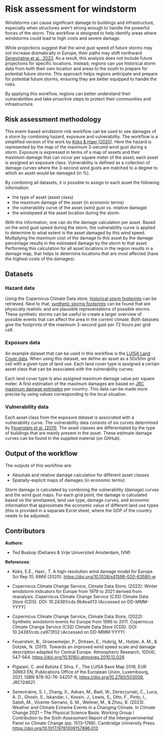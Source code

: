 # Risk assessment for windstorm
Windstorms can cause significant damage to buildings and infrastructure, especially when structures aren't strong enough to handle the powerful forces of the storm. This workflow is designed to help identify areas where windstorms could lead to high costs and severe damage.

While projections suggest that the wind gust speed of future storms may not increase dramatically in Europe, their paths may shift northward [Seneviratne et al., 2023](https://doi.org/10.1017/9781009157896.013). As a result, this analysis does not include future projections for specific locations. Instead, regions can use historical storm data from both their own location and areas to the south to prepare for potential future storms. This approach helps regions anticipate and prepare for potential future storms, ensuring they are better equipped to handle the risks.

By applying this workflow, regions can better understand their vulnerabilities and take proactive steps to protect their communities and infrastructure.

## Risk assessment methodology

This event-based windstorm risk workflow can be used to see damages of a storm by combining hazard, exposure and vulnerability. The workflow is a simplified version of the work by [Koks & Haer (2020)](https://doi.org/10.1038/s41598-020-63580-w). Here the hazard is represented by the map of the maximum 3-second wind gust during a storm. Exposure is expressed in terms of a map of assets and their maximum damage that can occur per square meter of the asset; each asset is assigned an exposure class. Vulnerability is defined as a collection of damage curves where the 3-second wind gusts are matched to a degree to which an asset would be damaged (in %).

 By combining all datasets, it is possible to assign to each asset the following information:
 - the type of asset (asset class)
 - the maximum damage of the asset (in economic terms)
 - the vulnerability curve of the asset (wind gust vs. relative damage)
 - the windspeed at the asset location during the storm. 
 
 With this information, one can do the damage calculation per asset. Based on the wind gust speed during the storm, the vulnerability curve is applied to determine to what extent is the asset damaged by this wind speed. Multiplying the maximum cost of the damage to this asset by the damage percentage results in the estimated damage by the storm to that asset. Performing this calculation for all asset locations in the region results in a damage map, that helps to determine locations that are most affected (have the highest costs of the damages).

## Datasets

### Hazard data
Using the Copernicus Climate Data store, [historical storm footprints](https://doi.org/10.24381/cds.9b4ea013) can be retrieved. Next to that, [synthetic storms footprints](https://doi.org/10.24381/cds.ce973f02) can be found that are physically realistic and are plausible representations of possible storms. These synthetic storms can be useful to create a larger overview of possible events that can affect the area in the current climate. Both datasets give the footprints of the maximum 3-second gust per 72 hours per grid cell.

### Exposure data
An example dataset that can be used in this workflow is the [LUISA Land Cover data](https://data.jrc.ec.europa.eu/dataset/51858b51-8f27-4006-bf82-53eba35a142c).  When using this dataset, we define an asset as a 50x50m grid cell with a given type of land use. Each land cover type is assigned a certain asset class that can be associated with the vulnerability curves.

Each land cover type is also assigned maximum damage value per square meter. A first estimation of the maximum damages are based on [JRC maximum damage estimates](https://dx.doi.org/10.2760/16510) per country. This data can be made more precise by using values corresponding to the local situation.

### Vulnerability data
Each asset class from the exposure dataset is associated with a vulnerability curve. The vulnerability data consists of six curves determined by [Feuerstein et al. (2011)](https://doi.org/10.1016/j.atmosres.2010.12.026). The asset classes are differentiated by the type of buildings that are mainly present in the asset. These estimate damage curves can be found in the supplied material (on GitHub).

## Output of the workflow

The outputs of this workflow are:
 - Absolute and relative damage calculation for different asset classes
 - Spatially-explicit maps of damages (in economic terms)

Storm damage is calculated by combining the vulnerability (damage) curves and the wind gust maps. For each grid point, the damage is calculated based on the windspeed, land use type, damage curves, and economic information that approximate the economic value of different land use types (this is provided in a separate Excel sheet, where the GDP of the country needs to be adjusted).

## Contributors

**Authors**:
- Ted Buskop (Deltares & Vrije Universiteit Amsterdam, IVM)

**References**:

- Koks, E.E., Haer., T. A high-resolution wind damage model for Europe. Sci Rep 10, 6866 (2020). https://doi.org/10.1038/s41598-020-63580-w

- Copernicus Climate Change Service, Climate Data Store, (2022): Winter windstorm indicators for Europe from 1979 to 2021 derived from reanalysis. Copernicus Climate Change Service (C3S) Climate Data Store (CDS). DOI: 10.24381/cds.9b4ea013 (Accessed on DD-MMM-YYYY)

- Copernicus Climate Change Service, Climate Data Store, (2022): Synthetic windstorm events for Europe from 1986 to 2011. Copernicus Climate Change Service (C3S) Climate Data Store (CDS). DOI: 10.24381/cds.ce973f02 (Accessed on DD-MMM-YYYY)

- Feuerstein, B., Groenemeijer, P., Dirksen, E., Hubrig, M., Holzer, A. M., & Dotzek, N. (2011). Towards an improved wind speed scale and damage description adapted for Central Europe. Atmospheric Research, 100(4), 547-564. https://doi.org/10.1016/j.atmosres.2010.12.026

- Pigaiani, C. and Batista E Silva, F., The LUISA Base Map 2018, EUR 30663 EN, Publications Office of the European Union, Luxembourg, 2021, ISBN 978-92-76-34207-6,  https://doi.org/10.2760/503006, JRC124621.

- Seneviratne, S. I., Zhang, X., Adnan, M., Badi, W., Dereczynski, C., Luca, A. D., Ghosh, S., Iskandar, I., Kossin, J., Lewis, S., Otto, F., Pinto, I., Satoh, M., Vicente-Serrano, S. M., Wehner, M., & Zhou, B. (2023). Weather and Climate Extreme Events in a Changing Climate. In Climate Change 2021 – The Physical Science Basis: Working Group I Contribution to the Sixth Assessment Report of the Intergovernmental Panel on Climate Change (pp. 1513–1766). Cambridge University Press. https://doi.org/10.1017/9781009157896.013


